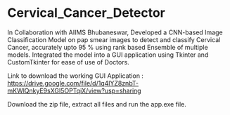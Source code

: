 # Cervical_Cancer_Detector
In Collaboration with AIIMS Bhubaneswar, Developed a CNN-based Image Classification Model on pap smear images to detect and classify Cervical Cancer, accurately upto 95 \% using rank based Ensemble of multiple models. Integrated the model into a GUI application using Tkinter and CustomTkinter for ease of use of Doctors.

Link to download the working GUI Application :
https://drive.google.com/file/d/1q4lYZ8znbT-mKWlQnkyE9sXGI5OPTqiX/view?usp=sharing

Download the zip file, extract all files and run the app.exe file.
